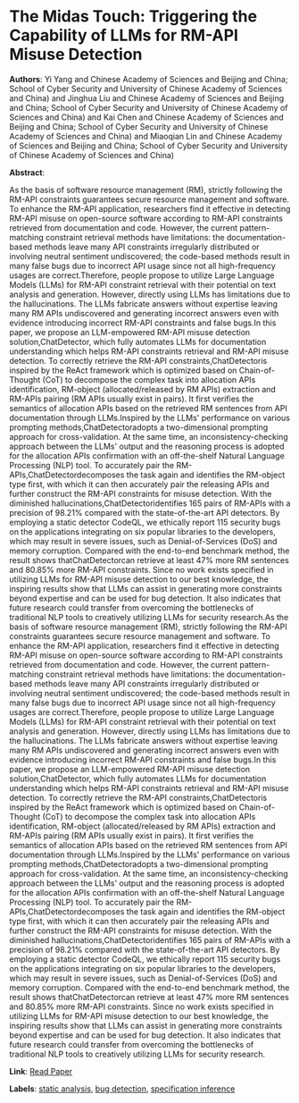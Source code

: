 # The Midas Touch: Triggering the Capability of LLMs for RM-API Misuse Detection

**Authors**: Yi Yang and Chinese Academy of Sciences and Beijing and China; School of Cyber Security and University of Chinese Academy of Sciences and China) and Jinghua Liu and Chinese Academy of Sciences and Beijing and China; School of Cyber Security and University of Chinese Academy of Sciences and China) and Kai Chen and Chinese Academy of Sciences and Beijing and China; School of Cyber Security and University of Chinese Academy of Sciences and China) and Miaoqian Lin and Chinese Academy of Sciences and Beijing and China; School of Cyber Security and University of Chinese Academy of Sciences and China)

**Abstract**:

As the basis of software resource management (RM), strictly following the RM-API constraints guarantees secure resource management and software. To enhance the RM-API application, researchers find it effective in detecting RM-API misuse on open-source software according to RM-API constraints retrieved from documentation and code. However, the current pattern-matching constraint retrieval methods have limitations: the documentation-based methods leave many API constraints irregularly distributed or involving neutral sentiment undiscovered; the code-based methods result in many false bugs due to incorrect API usage since not all high-frequency usages are correct.Therefore, people propose to utilize Large Language Models (LLMs) for RM-API constraint retrieval with their potential on text analysis and generation. However, directly using LLMs has limitations due to the hallucinations. The LLMs fabricate answers without expertise leaving many RM APIs undiscovered and generating incorrect answers even with evidence introducing incorrect RM-API constraints and false bugs.In this paper, we propose an LLM-empowered RM-API misuse detection solution,ChatDetector, which fully automates LLMs for documentation understanding which helps RM-API constraints retrieval and RM-API misuse detection. To correctly retrieve the RM-API constraints,ChatDetectoris inspired by the ReAct framework which is optimized based on Chain-of-Thought (CoT) to decompose the complex task into allocation APIs identification, RM-object (allocated/released by RM APIs) extraction and RM-APIs pairing (RM APIs usually exist in pairs). It first verifies the semantics of allocation APIs based on the retrieved RM sentences from API documentation through LLMs.Inspired by the LLMs' performance on various prompting methods,ChatDetectoradopts a two-dimensional prompting approach for cross-validation. At the same time, an inconsistency-checking approach between the LLMs' output and the reasoning process is adopted for the allocation APIs confirmation with an off-the-shelf Natural Language Processing (NLP) tool. To accurately pair the RM-APIs,ChatDetectordecomposes the task again and identifies the RM-object type first, with which it can then accurately pair the releasing APIs and further construct the RM-API constraints for misuse detection. With the diminished hallucinations,ChatDetectoridentifies 165 pairs of RM-APIs with a precision of 98.21% compared with the state-of-the-art API detectors. By employing a static detector CodeQL, we ethically report 115 security bugs on the applications integrating on six popular libraries to the developers, which may result in severe issues, such as Denial-of-Services (DoS) and memory corruption. Compared with the end-to-end benchmark method, the result shows thatChatDetectorcan retrieve at least 47% more RM sentences and 80.85% more RM-API constraints. Since no work exists specified in utilizing LLMs for RM-API misuse detection to our best knowledge, the inspiring results show that LLMs can assist in generating more constraints beyond expertise and can be used for bug detection. It also indicates that future research could transfer from overcoming the bottlenecks of traditional NLP tools to creatively utilizing LLMs for security research.As the basis of software resource management (RM), strictly following the RM-API constraints guarantees secure resource management and software. To enhance the RM-API application, researchers find it effective in detecting RM-API misuse on open-source software according to RM-API constraints retrieved from documentation and code. However, the current pattern-matching constraint retrieval methods have limitations: the documentation-based methods leave many API constraints irregularly distributed or involving neutral sentiment undiscovered; the code-based methods result in many false bugs due to incorrect API usage since not all high-frequency usages are correct.Therefore, people propose to utilize Large Language Models (LLMs) for RM-API constraint retrieval with their potential on text analysis and generation. However, directly using LLMs has limitations due to the hallucinations. The LLMs fabricate answers without expertise leaving many RM APIs undiscovered and generating incorrect answers even with evidence introducing incorrect RM-API constraints and false bugs.In this paper, we propose an LLM-empowered RM-API misuse detection solution,ChatDetector, which fully automates LLMs for documentation understanding which helps RM-API constraints retrieval and RM-API misuse detection. To correctly retrieve the RM-API constraints,ChatDetectoris inspired by the ReAct framework which is optimized based on Chain-of-Thought (CoT) to decompose the complex task into allocation APIs identification, RM-object (allocated/released by RM APIs) extraction and RM-APIs pairing (RM APIs usually exist in pairs). It first verifies the semantics of allocation APIs based on the retrieved RM sentences from API documentation through LLMs.Inspired by the LLMs' performance on various prompting methods,ChatDetectoradopts a two-dimensional prompting approach for cross-validation. At the same time, an inconsistency-checking approach between the LLMs' output and the reasoning process is adopted for the allocation APIs confirmation with an off-the-shelf Natural Language Processing (NLP) tool. To accurately pair the RM-APIs,ChatDetectordecomposes the task again and identifies the RM-object type first, with which it can then accurately pair the releasing APIs and further construct the RM-API constraints for misuse detection. With the diminished hallucinations,ChatDetectoridentifies 165 pairs of RM-APIs with a precision of 98.21% compared with the state-of-the-art API detectors. By employing a static detector CodeQL, we ethically report 115 security bugs on the applications integrating on six popular libraries to the developers, which may result in severe issues, such as Denial-of-Services (DoS) and memory corruption. Compared with the end-to-end benchmark method, the result shows thatChatDetectorcan retrieve at least 47% more RM sentences and 80.85% more RM-API constraints. Since no work exists specified in utilizing LLMs for RM-API misuse detection to our best knowledge, the inspiring results show that LLMs can assist in generating more constraints beyond expertise and can be used for bug detection. It also indicates that future research could transfer from overcoming the bottlenecks of traditional NLP tools to creatively utilizing LLMs for security research.

**Link**: [Read Paper](https://www.ndss-symposium.org/ndss-paper/the-midas-touch-triggering-the-capability-of-llms-for-rm-api-misuse-detection)

**Labels**: [static analysis](../../labels/static_analysis.md), [bug detection](../../labels/bug_detection.md), [specification inference](../../labels/specification_inference.md)
